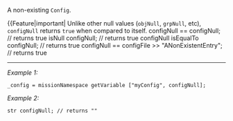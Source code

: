 A non-existing `Config`.

{{Feature|important|
Unlike other null values (`objNull`, `grpNull`, etc), `configNull` returns `true` when compared to itself.
<sqf>
configNull == configNull;							// returns true
isNull configNull;									// returns true
configNull isEqualTo configNull;					// returns true
configNull == configFile >> "ANonExistentEntry";	// returns true
</sqf>


---
*Example 1:*
```sqf
_config = missionNamespace getVariable ["myConfig", configNull];
```

*Example 2:*
```sqf
str configNull; // returns ""
```